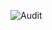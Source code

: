 ![Audit](https://socialify.git.ci/Manuel-Steinberg/Audit/image?logo=https%3A%2F%2Fraw.githubusercontent.com%2FManuel-Steinberg%2FAudit%2Fmaster%2FAudit.png&owner=1&pattern=Signal&theme=Light)
